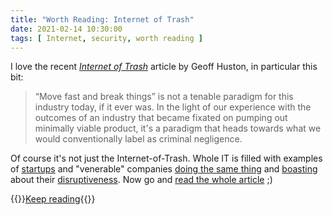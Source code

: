```yaml
---
title: "Worth Reading: Internet of Trash"
date: 2021-02-14 10:30:00
tags: [ Internet, security, worth reading ]
---
```

I love the recent [*Internet of Trash*](https://www.potaroo.net/ispcol/2021-02/iot.html) article by Geoff Huston, in particular this bit:

> “Move fast and break things” is not a tenable paradigm for this industry today, if it ever was. In the light of our experience with the outcomes of an industry that became fixated on pumping out minimally viable product, it's a paradigm that heads towards what we would conventionally label as criminal negligence.

Of course it's not just the Internet-of-Trash. Whole IT is filled with examples of [startups](/2020/02/the-never-ending-my-overlay-is-better/) and "venerable" companies [doing the same thing](/2019/11/stretched-vlans-and-failing-firewall/) and [boasting](/2020/02/live-vmotion-into-vmware-on-aws-cloud/) about their [disruptiveness](/2019/10/the-cost-of-disruptiveness-and/). Now go and [read the whole article](https://www.potaroo.net/ispcol/2021-02/iot.html) ;) 

{{<jump>}}[Keep reading](https://www.potaroo.net/ispcol/2021-02/iot.html){{</jump>}}
